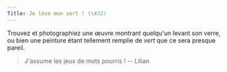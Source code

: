 ```yaml
---
Title: Je lève mon vert ! (\#32)
---
```


Trouvez et photographiez une œuvre montrant quelqu'un levant son verre, ou bien une peinture étant tellement remplie de *vert* que ce sera presque pareil.

> J'assume les jeux de mots pourris ! -- Lilian

